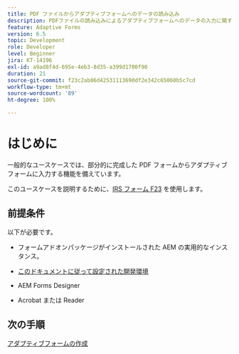 ```yaml
---
title: PDF ファイルからアダプティブフォームへのデータの読み込み
description: PDFファイルの読み込みによるアダプティブフォームへのデータの入力に関するチュートリアル
feature: Adaptive Forms
version: 6.5
topic: Development
role: Developer
level: Beginner
jira: KT-14196
exl-id: a9ad8f4d-695e-4eb3-8d35-a399d1700f90
duration: 21
source-git-commit: f23c2ab86d42531113690df2e342c65060b5c7cd
workflow-type: tm+mt
source-wordcount: '89'
ht-degree: 100%

---
```


# はじめに

一般的なユースケースでは、部分的に完成した PDF フォームからアダプティブフォームに入力する機能を備えています。

このユースケースを説明するために、[IRS フォーム F23](./assets/f23.pdf) を使用します。

## 前提条件

以下が必要です。

* フォームアドオンパッケージがインストールされた AEM の実用的なインスタンス。

* [このドキュメントに従って設定された開発環境](https://experienceleague.adobe.com/docs/experience-manager-learn/forms/creating-your-first-osgi-bundle/create-your-first-osgi-bundle.html?lang=ja)

* AEM Forms Designer

* Acrobat または Reader

## 次の手順

[アダプティブフォームの作成](./create-adaptive-form.md)
